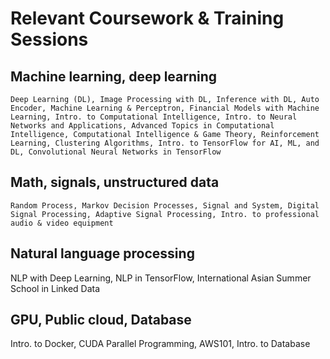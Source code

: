 
# Relevant Coursework & Training Sessions
## Machine learning, deep learning
```
Deep Learning (DL), Image Processing with DL, Inference with DL, Auto Encoder, Machine Learning & Perceptron, Financial Models with Machine Learning, Intro. to Computational Intelligence, Intro. to Neural Networks and Applications, Advanced Topics in Computational Intelligence, Computational Intelligence & Game Theory, Reinforcement Learning, Clustering Algorithms, Intro. to TensorFlow for AI, ML, and DL, Convolutional Neural Networks in TensorFlow
```

## Math, signals, unstructured data
```
Random Process, Markov Decision Processes, Signal and System, Digital Signal Processing, Adaptive Signal Processing, Intro. to professional audio & video equipment
```

## Natural language processing
NLP with Deep Learning, NLP in TensorFlow, International Asian Summer School in Linked Data

## GPU, Public cloud, Database
Intro. to Docker, CUDA Parallel Programming, AWS101, Intro. to Database
